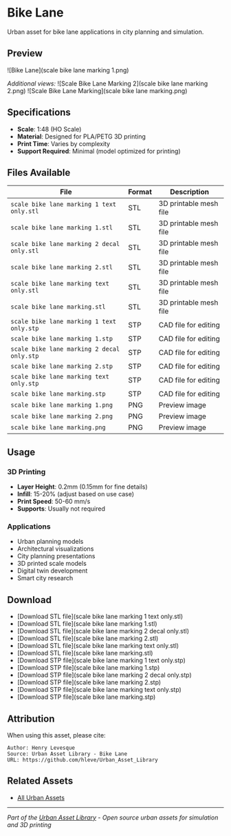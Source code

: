 # Bike Lane

Urban asset for bike lane applications in city planning and simulation.

## Preview

![Bike Lane](scale bike lane marking 1.png)

*Additional views:*
![Scale Bike Lane Marking 2](scale bike lane marking 2.png)
![Scale Bike Lane Marking](scale bike lane marking.png)

## Specifications

- **Scale**: 1:48 (HO Scale)
- **Material**: Designed for PLA/PETG 3D printing
- **Print Time**: Varies by complexity
- **Support Required**: Minimal (model optimized for printing)

## Files Available

| File | Format | Description |
|------|---------|-------------|
| `scale bike lane marking 1 text only.stl` | STL | 3D printable mesh file |
| `scale bike lane marking 1.stl` | STL | 3D printable mesh file |
| `scale bike lane marking 2 decal only.stl` | STL | 3D printable mesh file |
| `scale bike lane marking 2.stl` | STL | 3D printable mesh file |
| `scale bike lane marking text only.stl` | STL | 3D printable mesh file |
| `scale bike lane marking.stl` | STL | 3D printable mesh file |
| `scale bike lane marking 1 text only.stp` | STP | CAD file for editing |
| `scale bike lane marking 1.stp` | STP | CAD file for editing |
| `scale bike lane marking 2 decal only.stp` | STP | CAD file for editing |
| `scale bike lane marking 2.stp` | STP | CAD file for editing |
| `scale bike lane marking text only.stp` | STP | CAD file for editing |
| `scale bike lane marking.stp` | STP | CAD file for editing |
| `scale bike lane marking 1.png` | PNG | Preview image |
| `scale bike lane marking 2.png` | PNG | Preview image |
| `scale bike lane marking.png` | PNG | Preview image |

## Usage

### 3D Printing
- **Layer Height**: 0.2mm (0.15mm for fine details)
- **Infill**: 15-20% (adjust based on use case)
- **Print Speed**: 50-60 mm/s
- **Supports**: Usually not required

### Applications
- Urban planning models
- Architectural visualizations
- City planning presentations
- 3D printed scale models
- Digital twin development
- Smart city research

## Download

- [Download STL file](scale bike lane marking 1 text only.stl)
- [Download STL file](scale bike lane marking 1.stl)
- [Download STL file](scale bike lane marking 2 decal only.stl)
- [Download STL file](scale bike lane marking 2.stl)
- [Download STL file](scale bike lane marking text only.stl)
- [Download STL file](scale bike lane marking.stl)
- [Download STP file](scale bike lane marking 1 text only.stp)
- [Download STP file](scale bike lane marking 1.stp)
- [Download STP file](scale bike lane marking 2 decal only.stp)
- [Download STP file](scale bike lane marking 2.stp)
- [Download STP file](scale bike lane marking text only.stp)
- [Download STP file](scale bike lane marking.stp)

## Attribution

When using this asset, please cite:
```
Author: Henry Levesque
Source: Urban Asset Library - Bike Lane
URL: https://github.com/hleve/Urban_Asset_Library
```

## Related Assets

- [All Urban Assets](../)
---

*Part of the [Urban Asset Library](../../../) - Open source urban assets for simulation and 3D printing*